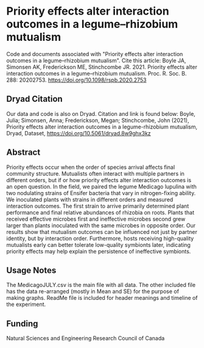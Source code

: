 # Priority effects alter interaction outcomes in a legume–rhizobium mutualism
Code and documents associated with "Priority effects alter interaction outcomes in a legume–rhizobium mutualism".
Cite this article: Boyle JA, Simonsen AK, Frederickson ME, Stinchcombe JR. 2021. Priority effects alter interaction outcomes in a legume–rhizobium mutualism. Proc. R. Soc. B. 288: 20202753. https://doi.org/10.1098/rspb.2020.2753

## Dryad Citation
Our data and code is also on Dryad. Citation and link is found below:
Boyle, Julia; Simonsen, Anna; Frederickson, Megan; Stinchcombe, John (2021), Priority effects alter interaction outcomes in a legume-rhizobium mutualism, Dryad, Dataset, https://doi.org/10.5061/dryad.8w9ghx3kz

## Abstract
Priority effects occur when the order of species arrival affects final community structure. Mutualists often interact with multiple partners in different orders, but if or how priority effects alter interaction outcomes is an open question. In the field, we paired the legume Medicago lupulina with two nodulating strains of Ensifer bacteria that vary in nitrogen-fixing ability. We inoculated plants with strains in different orders and measured interaction outcomes. The first strain to arrive primarily determined plant performance and final relative abundances of rhizobia on roots. Plants that received effective microbes first and ineffective microbes second grew larger than plants inoculated with the same microbes in opposite order. Our results show that mutualism outcomes can be influenced not just by partner identity, but by interaction order. Furthermore, hosts receiving high-quality mutualists early can better tolerate low-quality symbionts later, indicating priority effects may help explain the persistence of ineffective symbionts.

## Usage Notes
The MedicagoJULY.csv is the main file with all data. The other included file has the data re-arranged (mostly in Mean and SE) for the purpose of making graphs. ReadMe file is included for header meanings and timeline of the experiment.

## Funding
Natural Sciences and Engineering Research Council of Canada
